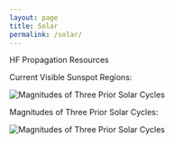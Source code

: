 ```yaml
---
layout: page
title: Solar
permalink: /solar/
---
```


HF Propagation Resources

Current Visible Sunspot Regions:

![Magnitudes of Three Prior Solar Cycles](https://solarmonitor.org/data/latest_images/hxrt_flter_fd.png)

Magnitudes of Three Prior Solar Cycles:

![Magnitudes of Three Prior Solar Cycles](https://solarscience.msfc.nasa.gov/images/Cycle22Cycle23Cycle24big.gif)
